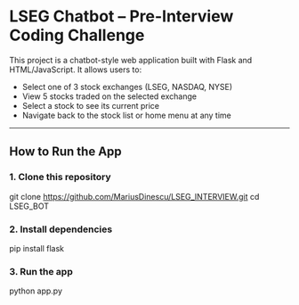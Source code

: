 # LSEG Chatbot – Pre-Interview Coding Challenge

This project is a chatbot-style web application built with Flask and HTML/JavaScript. It allows users to:

- Select one of 3 stock exchanges (LSEG, NASDAQ, NYSE)
- View 5 stocks traded on the selected exchange
- Select a stock to see its current price
- Navigate back to the stock list or home menu at any time

---

## How to Run the App

### 1. Clone this repository


git clone https://github.com/MariusDinescu/LSEG_INTERVIEW.git
cd LSEG_BOT

### 2. Install dependencies
pip install flask


### 3. Run the app

python app.py
